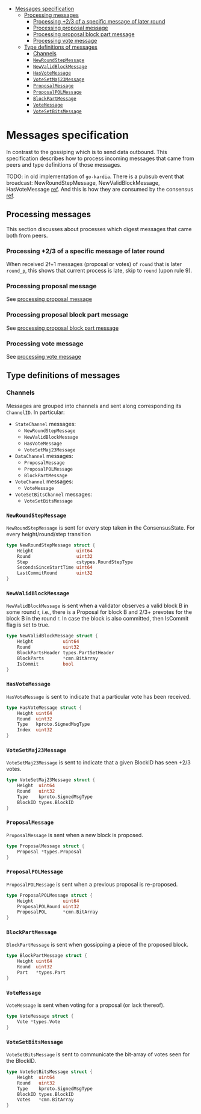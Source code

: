 - [Messages specification](#messages-specification)
  - [Processing messages](#processing-messages)
    - [Processing +2/3 of a specific message of later round](#processing-23-of-a-specific-message-of-later-round)
    - [Processing proposal message](#processing-proposal-message)
    - [Processing proposal block part message](#processing-proposal-block-part-message)
    - [Processing vote message](#processing-vote-message)
  - [Type definitions of messages](#type-definitions-of-messages)
    - [Channels](#channels)
    - [`NewRoundStepMessage`](#newroundstepmessage)
    - [`NewValidBlockMessage`](#newvalidblockmessage)
    - [`HasVoteMessage`](#hasvotemessage)
    - [`VoteSetMaj23Message`](#votesetmaj23message)
    - [`ProposalMessage`](#proposalmessage)
    - [`ProposalPOLMessage`](#proposalpolmessage)
    - [`BlockPartMessage`](#blockpartmessage)
    - [`VoteMessage`](#votemessage)
    - [`VoteSetBitsMessage`](#votesetbitsmessage)

# Messages specification

In contrast to the gossiping which is to send data outbound. This specification describes how to process incoming messages that came from peers and type definitions of those messages.


TODO: in old implementation of `go-kardia`. There is a pubsub event that broadcast: NewRoundStepMessage, NewValidBlockMessage, HasVoteMessage [ref](https://github.com/kardiachain/go-kardia/blob/7b90a657494230b99afb54135882cf2f78ec0395/consensus/manager.go#L388-L459). And this is how they are consumed by the consensus [ref](https://github.com/kardiachain/go-kardia/blob/7b90a657494230b99afb54135882cf2f78ec0395/consensus/manager.go#L272-L287).

## Processing messages 
This section discusses about processes which digest messages that came both from peers.

### Processing +2/3 of a specific message of later round
When received 2f+1 messages (proposal or votes) of `round` that is later `round_p`, this shows that current process is late, skip to `round` (upon rule 9). 

### Processing proposal message
See [processing proposal message](./proposal.md#processing-proposal-message)

### Processing proposal block part message
See [processing proposal block part message](./proposal.md#processing-proposal-block-part-message)

### Processing vote message
See [processing vote message](./vote.md#processing-vote-message)


## Type definitions of messages
### Channels
Messages are grouped into channels and sent along corresponding its `ChannelID`. In particular:

- `StateChannel` messages:
  - `NewRoundStepMessage`
  - `NewValidBlockMessage`
  - `HasVoteMessage`
  - `VoteSetMaj23Message`
- `DataChannel` messages:
  - `ProposalMessage`
  - `ProposalPOLMessage`
  - `BlockPartMessage`
- `VoteChannel` messages:
  - `VoteMessage`
- `VoteSetBitsChannel` messages:
  - `VoteSetBitsMessage`

### `NewRoundStepMessage`
`NewRoundStepMessage` is sent for every step taken in the ConsensusState. For every height/round/step transition
```go
type NewRoundStepMessage struct {
	Height                uint64
	Round                 uint32
	Step                  cstypes.RoundStepType
	SecondsSinceStartTime uint64
	LastCommitRound       uint32
}
```
### `NewValidBlockMessage`
`NewValidBlockMessage` is sent when a validator observes a valid block B in some round r, i.e., there is a Proposal for block B and 2/3+ prevotes for the block B in the round r. In case the block is also committed, then IsCommit flag is set to true.
```go
type NewValidBlockMessage struct {
    Height           uint64
    Round            uint32
    BlockPartsHeader types.PartSetHeader
    BlockParts       *cmn.BitArray
    IsCommit         bool
}
```
### `HasVoteMessage`
`HasVoteMessage` is sent to indicate that a particular vote has been received.
```go
type HasVoteMessage struct {
    Height uint64
    Round  uint32
    Type   kproto.SignedMsgType
    Index  uint32
}
```
### `VoteSetMaj23Message`
`VoteSetMaj23Message` is sent to indicate that a given BlockID has seen +2/3 votes.

```go
type VoteSetMaj23Message struct {
    Height  uint64
    Round   uint32
    Type    kproto.SignedMsgType
    BlockID types.BlockID
}
```
### `ProposalMessage`
`ProposalMessage` is sent when a new block is proposed.
```go
type ProposalMessage struct {
    Proposal *types.Proposal
}
```

### `ProposalPOLMessage`
`ProposalPOLMessage` is sent when a previous proposal is re-proposed.
```go
type ProposalPOLMessage struct {
    Height           uint64
    ProposalPOLRound uint32
    ProposalPOL      *cmn.BitArray
}
```

### `BlockPartMessage`
`BlockPartMessage` is sent when gossipping a piece of the proposed block.
```go
type BlockPartMessage struct {
    Height uint64
    Round  uint32
    Part   *types.Part
}
```

### `VoteMessage`
`VoteMessage` is sent when voting for a proposal (or lack thereof).
```go
type VoteMessage struct {
    Vote *types.Vote
}
```

### `VoteSetBitsMessage`
`VoteSetBitsMessage` is sent to communicate the bit-array of votes seen for the BlockID.


```go
type VoteSetBitsMessage struct {
    Height  uint64
    Round   uint32
    Type    kproto.SignedMsgType
    BlockID types.BlockID
    Votes   *cmn.BitArray
}
```